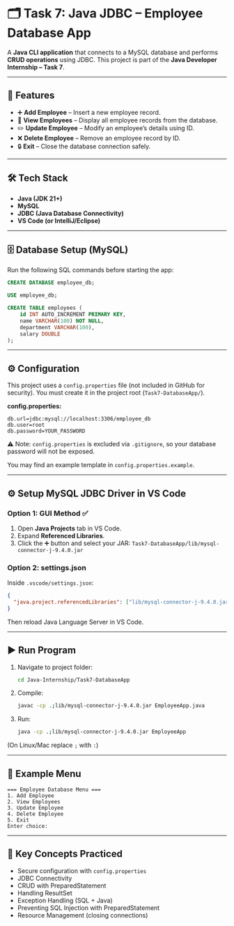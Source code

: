 # 🗂️ Task 7: Java JDBC – Employee Database App

A **Java CLI application** that connects to a MySQL database and performs **CRUD operations** using JDBC.
This project is part of the **Java Developer Internship – Task 7**.

---

## 🚀 Features

- ➕ **Add Employee** – Insert a new employee record.
- 👀 **View Employees** – Display all employee records from the database.
- ✏️ **Update Employee** – Modify an employee’s details using ID.
- ❌ **Delete Employee** – Remove an employee record by ID.
- 🔒 **Exit** – Close the database connection safely.

---

## 🛠 Tech Stack

- **Java (JDK 21+)**
- **MySQL**
- **JDBC (Java Database Connectivity)**
- **VS Code (or IntelliJ/Eclipse)**

---

## 🗄️ Database Setup (MySQL)

Run the following SQL commands before starting the app:

```sql
CREATE DATABASE employee_db;

USE employee_db;

CREATE TABLE employees (
    id INT AUTO_INCREMENT PRIMARY KEY,
    name VARCHAR(100) NOT NULL,
    department VARCHAR(100),
    salary DOUBLE
);
```

---

## ⚙️ Configuration

This project uses a `config.properties` file (not included in GitHub for security).
You must create it in the project root (`Task7-DatabaseApp/`).

**config.properties:**

```properties
db.url=jdbc:mysql://localhost:3306/employee_db
db.user=root
db.password=YOUR_PASSWORD
```

⚠️ Note: `config.properties` is excluded via `.gitignore`, so your database password will not be exposed.

You may find an example template in `config.properties.example`.

---

## ⚙️ Setup MySQL JDBC Driver in VS Code

### Option 1: GUI Method ✅

1. Open **Java Projects** tab in VS Code.
2. Expand **Referenced Libraries**.
3. Click the ➕ button and select your JAR:
   `Task7-DatabaseApp/lib/mysql-connector-j-9.4.0.jar`

### Option 2: settings.json

Inside `.vscode/settings.json`:

```json
{
  "java.project.referencedLibraries": ["lib/mysql-connector-j-9.4.0.jar"]
}
```

Then reload Java Language Server in VS Code.

---

## ▶️ Run Program

1. Navigate to project folder:

   ```bash
   cd Java-Internship/Task7-DatabaseApp
   ```

2. Compile:

   ```bash
   javac -cp .;lib/mysql-connector-j-9.4.0.jar EmployeeApp.java
   ```

3. Run:

   ```bash
   java -cp .;lib/mysql-connector-j-9.4.0.jar EmployeeApp
   ```

(On Linux/Mac replace `;` with `:`)

---

## 📌 Example Menu

```
=== Employee Database Menu ===
1. Add Employee
2. View Employees
3. Update Employee
4. Delete Employee
5. Exit
Enter choice:
```

---

## 🧠 Key Concepts Practiced

- Secure configuration with `config.properties`
- JDBC Connectivity
- CRUD with PreparedStatement
- Handling ResultSet
- Exception Handling (SQL + Java)
- Preventing SQL Injection with PreparedStatement
- Resource Management (closing connections)
